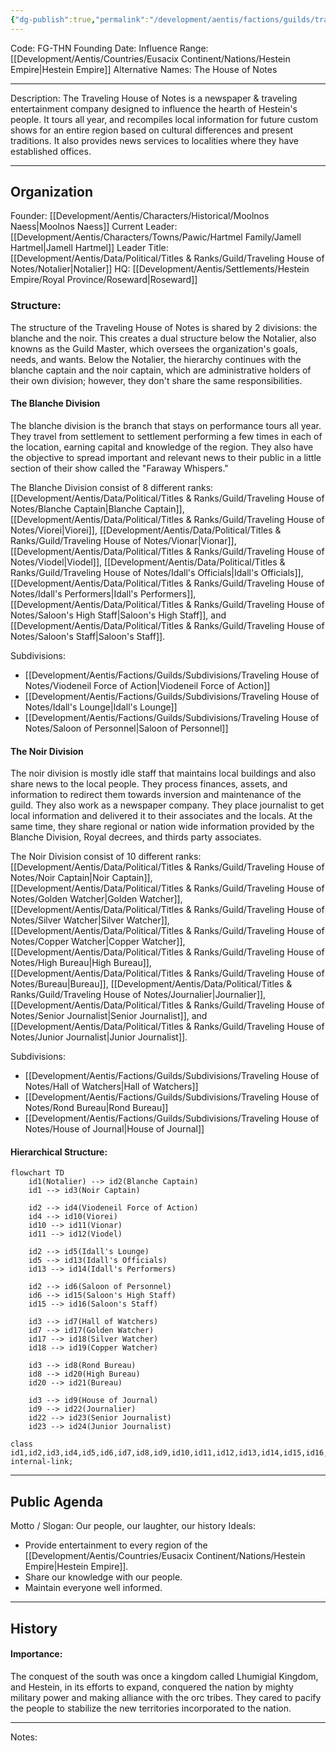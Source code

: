 ```yaml
---
{"dg-publish":true,"permalink":"/development/aentis/factions/guilds/traveling-house-of-notes/","tags":["Factions","FG"],"created":"2025-02-25T14:04:57.869-08:00","updated":"2025-02-27T03:35:16.004-08:00"}
---
```


Code: FG-THN
Founding Date:
Influence Range: [[Development/Aentis/Countries/Eusacix Continent/Nations/Hestein Empire\|Hestein Empire]] 
Alternative Names: The House of Notes


---
Description: The Traveling House of Notes is a newspaper & traveling entertainment company designed to influence the hearth of Hestein's people. It tours all year, and recompiles local information for future custom shows for an entire region based on cultural differences and present traditions. It also provides news services to localities where they have established offices.

---
## Organization

Founder: [[Development/Aentis/Characters/Historical/Moolnos Naess\|Moolnos Naess]] 
Current Leader: [[Development/Aentis/Characters/Towns/Pawic/Hartmel Family/Jamell Hartmel\|Jamell Hartmel]] 
Leader Title: [[Development/Aentis/Data/Political/Titles & Ranks/Guild/Traveling House of Notes/Notalier\|Notalier]]
HQ: [[Development/Aentis/Settlements/Hestein Empire/Royal Province/Roseward\|Roseward]] 
### Structure: 
The structure of the Traveling House of Notes is shared by 2 divisions: the blanche and the noir.
This creates a dual structure below the Notalier, also knowns as the Guild Master, which oversees the organization's goals, needs, and wants. Below the Notalier, the hierarchy continues with the blanche captain and the noir captain, which are administrative holders of their own division; however, they don't share the same responsibilities.

#### The Blanche Division
The blanche division is the branch that stays on performance tours all year. They travel from settlement to settlement performing a few times in each of the location, earning capital and knowledge of the region. They also have the objective to spread important and relevant news to their public in a little section of their show called the "Faraway Whispers." 

The Blanche Division consist of 8 different ranks: [[Development/Aentis/Data/Political/Titles & Ranks/Guild/Traveling House of Notes/Blanche Captain\|Blanche Captain]], [[Development/Aentis/Data/Political/Titles & Ranks/Guild/Traveling House of Notes/Viorei\|Viorei]], [[Development/Aentis/Data/Political/Titles & Ranks/Guild/Traveling House of Notes/Vionar\|Vionar]], [[Development/Aentis/Data/Political/Titles & Ranks/Guild/Traveling House of Notes/Viodel\|Viodel]], [[Development/Aentis/Data/Political/Titles & Ranks/Guild/Traveling House of Notes/Idall's Officials\|Idall's Officials]], [[Development/Aentis/Data/Political/Titles & Ranks/Guild/Traveling House of Notes/Idall's Performers\|Idall's Performers]], [[Development/Aentis/Data/Political/Titles & Ranks/Guild/Traveling House of Notes/Saloon's High Staff\|Saloon's High Staff]], and [[Development/Aentis/Data/Political/Titles & Ranks/Guild/Traveling House of Notes/Saloon's Staff\|Saloon's Staff]].

Subdivisions:
- [[Development/Aentis/Factions/Guilds/Subdivisions/Traveling House of Notes/Viodeneil Force of Action\|Viodeneil Force of Action]]
- [[Development/Aentis/Factions/Guilds/Subdivisions/Traveling House of Notes/Idall's Lounge\|Idall's Lounge]]
- [[Development/Aentis/Factions/Guilds/Subdivisions/Traveling House of Notes/Saloon of Personnel\|Saloon of Personnel]]

#### The Noir Division 
The noir division is mostly idle staff that maintains local buildings and also share news to the local people. They process finances, assets, and information to redirect them towards inversion and maintenance of the guild. They also work as a newspaper company. They place journalist to get local information and delivered it to their associates and the locals. At the same time, they share regional or nation wide information provided by the Blanche Division, Royal decrees, and thirds party associates.

The Noir Division consist of 10 different ranks: [[Development/Aentis/Data/Political/Titles & Ranks/Guild/Traveling House of Notes/Noir Captain\|Noir Captain]], [[Development/Aentis/Data/Political/Titles & Ranks/Guild/Traveling House of Notes/Golden Watcher\|Golden Watcher]], [[Development/Aentis/Data/Political/Titles & Ranks/Guild/Traveling House of Notes/Silver Watcher\|Silver Watcher]], [[Development/Aentis/Data/Political/Titles & Ranks/Guild/Traveling House of Notes/Copper Watcher\|Copper Watcher]], [[Development/Aentis/Data/Political/Titles & Ranks/Guild/Traveling House of Notes/High Bureau\|High Bureau]], [[Development/Aentis/Data/Political/Titles & Ranks/Guild/Traveling House of Notes/Bureau\|Bureau]], [[Development/Aentis/Data/Political/Titles & Ranks/Guild/Traveling House of Notes/Journalier\|Journalier]], [[Development/Aentis/Data/Political/Titles & Ranks/Guild/Traveling House of Notes/Senior Journalist\|Senior Journalist]], and [[Development/Aentis/Data/Political/Titles & Ranks/Guild/Traveling House of Notes/Junior Journalist\|Junior Journalist]].

Subdivisions:
- [[Development/Aentis/Factions/Guilds/Subdivisions/Traveling House of Notes/Hall of Watchers\|Hall of Watchers]]
- [[Development/Aentis/Factions/Guilds/Subdivisions/Traveling House of Notes/Rond Bureau\|Rond Bureau]]
- [[Development/Aentis/Factions/Guilds/Subdivisions/Traveling House of Notes/House of Journal\|House of Journal]]

#### Hierarchical Structure:
```mermaid
flowchart TD
	id1(Notalier) --> id2(Blanche Captain)
	id1 --> id3(Noir Captain)
	
	id2 --> id4(Viodeneil Force of Action)
	id4 --> id10(Viorei)
	id10 --> id11(Vionar)
	id11 --> id12(Viodel)
	
	id2 --> id5(Idall's Lounge)
	id5 --> id13(Idall's Officials)
	id13 --> id14(Idall's Performers)
	
	id2 --> id6(Saloon of Personnel)
	id6 --> id15(Saloon's High Staff)
	id15 --> id16(Saloon's Staff)
	
	id3 --> id7(Hall of Watchers)
	id7 --> id17(Golden Watcher)
	id17 --> id18(Silver Watcher)
	id18 --> id19(Copper Watcher)
	
	id3 --> id8(Rond Bureau)
	id8 --> id20(High Bureau)
	id20 --> id21(Bureau)
	
	id3 --> id9(House of Journal)
	id9 --> id22(Journalier)
	id22 --> id23(Senior Journalist)
	id23 --> id24(Junior Journalist)
	
class id1,id2,id3,id4,id5,id6,id7,id8,id9,id10,id11,id12,id13,id14,id15,id16,id17,id18,id19,id20,id21,id22,id23,id24 internal-link;
```

---
## Public Agenda

Motto / Slogan: Our people, our laughter, our history
Ideals:
- Provide entertainment to every region of the [[Development/Aentis/Countries/Eusacix Continent/Nations/Hestein Empire\|Hestein Empire]].
- Share our knowledge with our people.
- Maintain everyone well informed.
---
## History

#### Importance:
The conquest of the south was once a kingdom called Lhumigial Kingdom, and Hestein, in its efforts to expand, conquered the nation by mighty military power and making alliance with the orc tribes. They cared to pacify the people to stabilize the new territories incorporated to the nation.

---
Notes:
